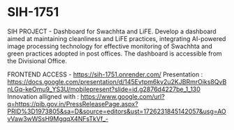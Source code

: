 # SIH-1751
SIH PROJECT - Dashboard for Swachhta and LiFE. Develop a dashboard aimed at maintaining cleanliness and LiFE practices, integrating AI-powered image processing technology for effective monitoring of Swachhta and green practices adopted in post offices. The dashboard is accessible from the Divisional Office.

FRONTEND ACCESS - https://sih-1751.onrender.com/
Presentation : https://docs.google.com/presentation/d/145Evtpm6kv2u2KJBRmrOiks8QvBnLGq-keOmu9_YS3U/mobilepresent?slide=id.g2876d4227be_1_130
Innovation alligned with : https://www.google.com/url?q=https://pib.gov.in/PressReleasePage.aspx?PRID%3D1973805&sa=D&source=editors&ust=1726231845142057&usg=AOvVaw3wWSsH9MgqqX4NFsTkVf_-
